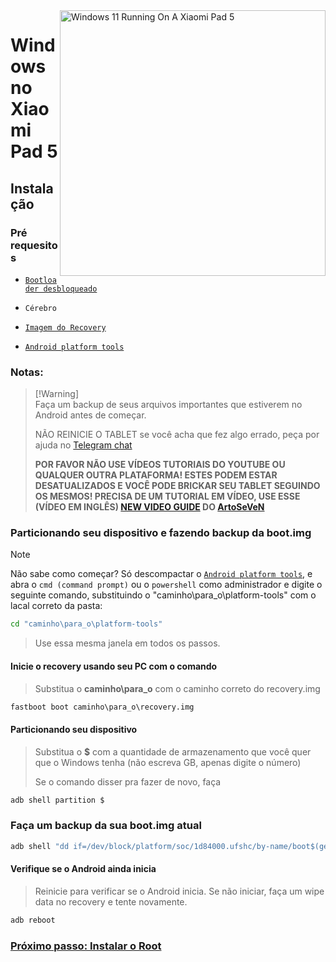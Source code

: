 <img align="right" src="https://raw.githubusercontent.com/erdilS/Port-Windows-11-Xiaomi-Pad-5/main/nabu.png" width="425" alt="Windows 11 Running On A Xiaomi Pad 5">


# Windows no Xiaomi Pad 5

## Instalação



### Pré requesitos

- [```Bootloader desbloqueado```](/guide/Portuguese/unlock-bootloader-pt.md)

-  ```Cérebro```
  
- [```Imagem do Recovery```](https://github.com/erdilS/Port-Windows-11-Xiaomi-Pad-5/releases/download/1.0/recovery.img)

- [```Android platform tools```](https://developer.android.com/studio/releases/platform-tools)

### Notas:
> [!Warning]\
> Faça um backup de seus arquivos importantes que estiverem no Android antes de começar.
> 
> NÃO REINICIE O TABLET se você acha que fez algo errado, peça por ajuda no [Telegram chat](https://t.me/nabuwoa)
>
> **POR FAVOR NÃO USE VÍDEOS TUTORIAIS DO YOUTUBE OU QUALQUER OUTRA PLATAFORMA! ESTES PODEM ESTAR DESATUALIZADOS E VOCÊ PODE BRICKAR SEU TABLET SEGUINDO OS MESMOS! PRECISA DE UM TUTORIAL EM VÍDEO, USE ESSE (VÍDEO EM INGLÊS) [NEW VIDEO GUIDE](https://youtu.be/BbgTbTGbXYg) DO [ArtoSeVeN](https://www.youtube.com/channel/UCYjwfxlYlJ7Nnzv01oszQvA)**

### Particionando seu dispositivo e fazendo backup da boot.img
> [!NOTE]
> Não sabe como começar? Só descompactar o [```Android platform tools```](https://developer.android.com/studio/releases/platform-tools), e abra o ```cmd (command prompt)``` ou o `powershell` como administrador e digite o seguinte comando, substituindo o "caminho\para_o\platform-tools" com o lacal correto da pasta:
```cmd
cd "caminho\para_o\platform-tools"
```
> Use essa mesma janela em todos os passos.

#### Inicie o recovery usando seu PC com o comando
> Substitua o **caminho\para_o** com o caminho correto do recovery.img
```cmd
fastboot boot caminho\para_o\recovery.img
```
#### Particionando seu dispositivo
> Substitua o **$** com a quantidade de armazenamento que você quer que o Windows tenha (não escreva GB, apenas digite o número)
> 
> Se o comando disser pra fazer de novo, faça
```sh
adb shell partition $
```

### Faça um backup da sua boot.img atual
```cmd
adb shell "dd if=/dev/block/platform/soc/1d84000.ufshc/by-name/boot$(getprop ro.boot.slot_suffix) of=/tmp/normal_boot.img" && adb pull /tmp/normal_boot.img
```


#### Verifique se o Android ainda inicia
> Reinicie para verificar se o Android inicia. Se não iniciar, faça um wipe data no recovery e tente novamente.

```cmd
adb reboot
```


### [Próximo passo: Instalar o Root](/guide/Portuguese/2-rootguide-pt.md)
